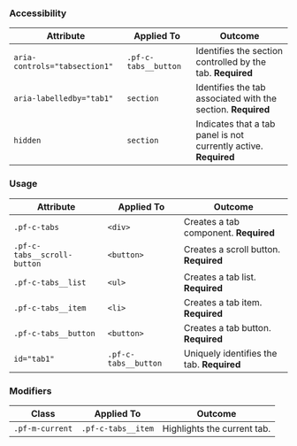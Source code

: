 ### Accessibility

| Attribute | Applied To | Outcome |
| -- | -- | -- |
| `aria-controls="tabsection1"` | `.pf-c-tabs__button` | Identifies the section controlled by the tab. **Required**       |
| `aria-labelledby="tab1"`      | `section`            | Identifies the tab associated with the section. **Required**     |
| `hidden`                      | `section`            | Indicates that a tab panel is not currently active. **Required** |

### Usage

| Attribute | Applied To | Outcome |
| -- | -- | -- |
| `.pf-c-tabs`                | `<div>`              | Creates a tab component. **Required**     |
| `.pf-c-tabs__scroll-button` | `<button>`           | Creates a scroll button. **Required**     |
| `.pf-c-tabs__list`          | `<ul>`               | Creates a tab list. **Required**          |
| `.pf-c-tabs__item`          | `<li>`               | Creates a tab item. **Required**          |
| `.pf-c-tabs__button`        | `<button>`           | Creates a tab button. **Required**        |
| `id="tab1"`                 | `.pf-c-tabs__button` | Uniquely identifies the tab. **Required** |

### Modifiers

| Class | Applied To | Outcome |
| -- | -- | -- |
| `.pf-m-current`| `.pf-c-tabs__item` | Highlights the current tab. |
